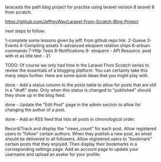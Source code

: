 laracasts the path blog project for practise using laravel version 8 
laravel 8 from scratch.

https://github.com/JeffreyWay/Laravel-From-Scratch-Blog-Project

next steps to follow:

1-complete some lessons given by jeff. from github repo link.
2-Queue
3-Events
4-Compiling assets
5-advanced eloquent relation ships
6-artisan commands
7-Http Tests
8-Notifications 
9- eloquent - API Resource.
post with et as title text - 21

TODO:
Of course we only had time in the Laravel From Scratch series to review the essentials of a blogging platform. You can certainly take this many steps further. Here are some quick ideas that you might play with.

done - Add a status column to the posts table to allow for posts that are still in a "draft" state. Only when this status is changed to "published" should they show up in the blog feed.

done - Update the "Edit Post" page in the admin section to allow for changing the author of a post.

done - Add an RSS feed that lists all posts in chronological order.

Record/Track and display the "views_count" for each post.
Allow registered users to "follow" certain authors. When they publish a new post, an email should be delivered to all followers.
Allow registered users to "bookmark" certain posts that they enjoyed. Then display their bookmarks in a corresponding settings page.
Add an account page to update your username and upload an avatar for your profile.
